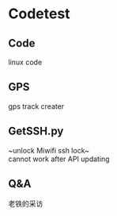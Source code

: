 # Codetest


## Code

linux code 

## GPS

gps track creater

## GetSSH.py

~unlock Miwifi ssh lock~  
cannot work after API updating

## Q&A

老铁的采访

